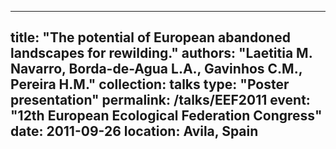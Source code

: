 
---
title: "The potential of European abandoned landscapes for rewilding."
authors: "Laetitia M. Navarro, Borda-de-Agua L.A., Gavinhos C.M., Pereira H.M."
collection: talks
type: "Poster presentation"
permalink: /talks/EEF2011
event: "12th European Ecological Federation Congress"
date: 2011-09-26
location: Avila, Spain
---
